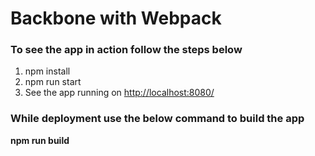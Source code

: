# Backbone with Webpack

### To see the app in action follow the steps below ###

1. npm install
2. npm run start
3. See the app running on <http://localhost:8080/>

### While deployment use the below command to build the app ###

**npm run build**
